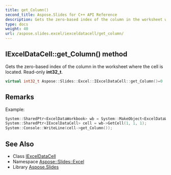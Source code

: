 ```yaml
---
title: get_Column()
second_title: Aspose.Slides for C++ API Reference
description: Gets the zero-based index of the column in the worksheet where the cell is located. Read-only int32_t.
type: docs
weight: 40
url: /aspose.slides.excel/iexceldatacell/get_column/
---
```

## IExcelDataCell::get_Column() method


Gets the zero-based index of the column in the worksheet where the cell is located. Read-only **int32_t**.

```cpp
virtual int32_t Aspose::Slides::Excel::IExcelDataCell::get_Column()=0
```

## Remarks


Example: 
```cpp
System::SharedPtr<ExcelDataWorkbook> wb = System::MakeObject<ExcelDataWorkbook>(testFile);
System::SharedPtr<IExcelDataCell> cell = wb->GetCell(1, 1, 1);
System::Console::WriteLine(cell->get_Column());
```

## See Also

* Class [IExcelDataCell](../)
* Namespace [Aspose::Slides::Excel](../../)
* Library [Aspose.Slides](../../../)